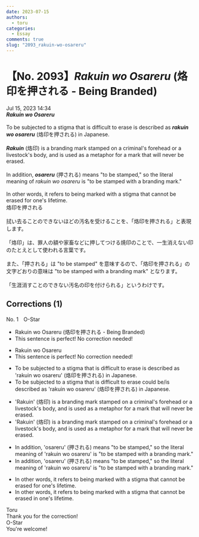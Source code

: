 ```yaml
---
date: 2023-07-15
authors:
  - toru
categories:
  - Essay
comments: true
slug: "2093_rakuin-wo-osareru"
---
```


# 【No. 2093】<strong><em>Rakuin wo Osareru</strong></em> (烙印を押される - Being Branded)
<div class="date">Jul 15, 2023 14:34</div>
<div id="post"><div id="body_show_ori">
<strong><em>Rakuin wo Osareru</strong></em><br/><br/>To be subjected to a stigma that is difficult to erase is described as <strong><em>rakuin wo osareru</em></strong> (烙印を押される) in Japanese.<br/><br/><strong><em>Rakuin</em></strong> (烙印) is a branding mark stamped on a criminal's forehead or a livestock's body, and is used as a metaphor for a mark that will never be erased.<br/><br/>In addition, <strong><em>osareru</em></strong> (押される) means "to be stamped," so the literal meaning of <em>rakuin wo osareru</em> is "to be stamped with a branding mark."<br/><br/>In other words, it refers to being marked with a stigma that cannot be erased for one's lifetime. 
</div></div>

<!-- more -->

<div id="post_ja"><div id="body_show_mo">
烙印を押される<br/><br/>拭い去ることのできないほどの汚名を受けることを、「烙印を押される」と表現します。<br/><br/>「烙印」は、罪人の額や家畜などに押してつける焼印のことで、一生消えない印のたとえとして使われる言葉です。<br/><br/>また、「押される」は "to be stamped" を意味するので、「烙印を押される」の文字どおりの意味は "to be stamped with a branding mark" となります。<br/><br/>「生涯消すことのできない汚名の印を付けられる」というわけです。
</div></div>

## Corrections (1)
<div id="block"><div class="first_name"> No. 1　<span class="just_name">O-Star</span></div><div id="block2">
<ul class="correction_field">
<li class="incorrect">Rakuin wo Osareru (烙印を押される - Being Branded)</li>
<li class="corrected perfect">This sentence is perfect! No correction needed!</li>
</ul>
<ul class="correction_field">
<li class="incorrect">Rakuin wo Osareru</li>
<li class="corrected perfect">This sentence is perfect! No correction needed!</li>
</ul>
<ul class="correction_field">
<li class="incorrect">To be subjected to a stigma that is difficult to erase is described as 'rakuin wo osareru' (烙印を押される) in Japanese.</li>
<li class="corrected correct">
To be subjected to a stigma that is difficult to erase <span class="f_blue">could be/is</span> described as 'rakuin wo osareru' (烙印を押される) in Japanese.
</li>
</ul>
<ul class="correction_field">
<li class="incorrect">'Rakuin' (烙印) is a branding mark stamped on a criminal's forehead or a livestock's body, and is used as a metaphor for a mark that will never be erased.</li>
<li class="corrected correct">
'Rakuin' (烙印) is a <span class="sline"><span class="f_red">branding</span></span> mark stamped on a criminal's forehead or a livestock's body, and is used as a metaphor for a mark that will never be erased.
</li>
</ul>
<ul class="correction_field">
<li class="incorrect">In addition, 'osareru' (押される) means "to be stamped," so the literal meaning of 'rakuin wo osareru' is "to be stamped with a branding mark."</li>
<li class="corrected correct">
In addition, 'osareru' (押される) means "to be stamped," so the literal meaning of 'rakuin wo osareru' is "to be stamped with a <span class="sline"><span class="f_red">branding</span></span> mark."
</li>
</ul>
<ul class="correction_field">
<li class="incorrect">In other words, it refers to being marked with a stigma that cannot be erased for one's lifetime.</li>
<li class="corrected correct">
In other words, it refers to being marked with a stigma that cannot be erased<span class="f_bold"> in </span>one's lifetime.
</li>
</ul>
</div><div class="name"><span class="just_name">Toru</span><br>
Thank you for the correction!
</div>
<div class="name"><span class="just_name">O-Star</span><br>
You're welcome!
</div>
</div>
